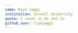 ```yaml
---
name: Riya Jaggi
institution: Cornell University
quote: I count in 0s and 1s.
github_user: riyajaggi
---
```

